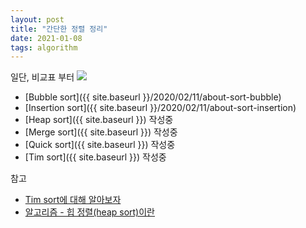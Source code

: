 ```yaml
---
layout: post
title: "간단한 정렬 정리"
date: 2021-01-08
tags: algorithm
---
```


일단, 비교표 부터
<img src='#' post-src='2021-01-08-about-sort-01' />

* [Bubble sort]({{ site.baseurl }}/2020/02/11/about-sort-bubble)
* [Insertion sort]({{ site.baseurl }}/2020/02/11/about-sort-insertion)
* [Heap sort]({{ site.baseurl }})
작성중
* [Merge sort]({{ site.baseurl }})
작성중
* [Quick sort]({{ site.baseurl }})
작성중
* [Tim sort]({{ site.baseurl }})
작성중

참고
- [Tim sort에 대해 알아보자](https://d2.naver.com/helloworld/0315536)
- [알고리즘 - 힙 정렬(heap sort)이란](https://gmlwjd9405.github.io/2018/05/10/algorithm-heap-sort.html)
